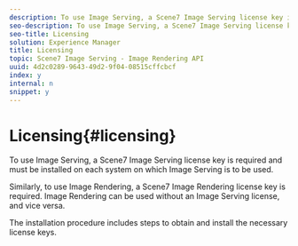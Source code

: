 ```yaml
---
description: To use Image Serving, a Scene7 Image Serving license key is required and must be installed on each system on which Image Serving is to be used.
seo-description: To use Image Serving, a Scene7 Image Serving license key is required and must be installed on each system on which Image Serving is to be used.
seo-title: Licensing
solution: Experience Manager
title: Licensing
topic: Scene7 Image Serving - Image Rendering API
uuid: 4d2c0289-9643-49d2-9f04-08515cffcbcf
index: y
internal: n
snippet: y
---
```


# Licensing{#licensing}

To use Image Serving, a Scene7 Image Serving license key is required and must be installed on each system on which Image Serving is to be used.

Similarly, to use Image Rendering, a Scene7 Image Rendering license key is required. Image Rendering can be used without an Image Serving license, and vice versa.

The installation procedure includes steps to obtain and install the necessary license keys. 
